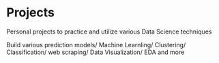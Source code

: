 # Projects
Personal projects to practice and utilize various Data Science techniques

Build various prediction models/ Machine Learnling/ Clustering/ Classification/ web scraping/ Data Visualization/ EDA and more
